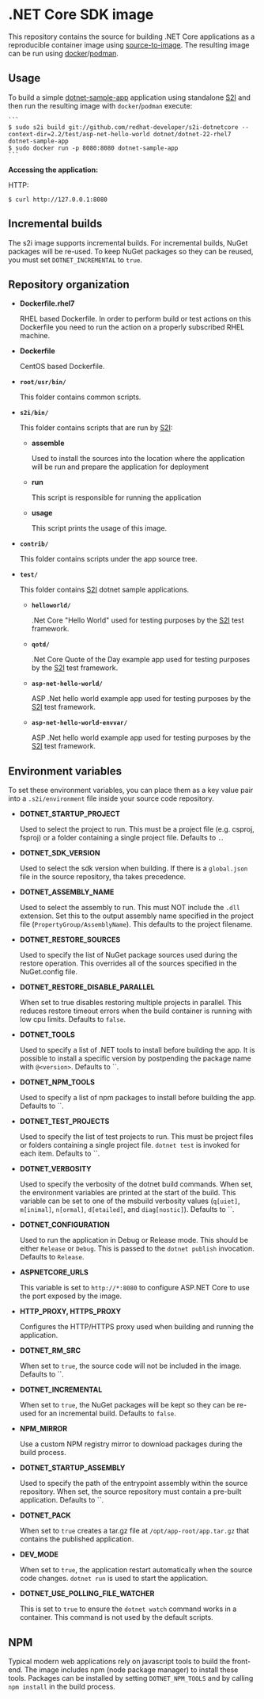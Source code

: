 .NET Core SDK image
=================

This repository contains the source for building .NET Core applications
as a reproducible container image using
[source-to-image](https://github.com/openshift/source-to-image).
The resulting image can be run using [docker](http://docker.io)/[podman](https://podman.io/).


Usage
---------------------
To build a simple [dotnet-sample-app](test/asp-net-hello-world) application
using standalone [S2I](https://github.com/openshift/source-to-image) and then run the
resulting image with `docker`/`podman` execute:

    ```
    $ sudo s2i build git://github.com/redhat-developer/s2i-dotnetcore --context-dir=2.2/test/asp-net-hello-world dotnet/dotnet-22-rhel7 dotnet-sample-app
    $ sudo docker run -p 8080:8080 dotnet-sample-app
    ```

**Accessing the application:**

HTTP:

```
$ curl http://127.0.0.1:8080
```

Incremental builds
------------------

The s2i image supports incremental builds. For incremental builds, NuGet packages
will be re-used. To keep NuGet packages so they can be reused, you must set
`DOTNET_INCREMENTAL` to `true`.

Repository organization
------------------------

* **Dockerfile.rhel7**

  RHEL based Dockerfile. In order to perform build or test actions on this
  Dockerfile you need to run the action on a properly subscribed RHEL machine.

* **Dockerfile**

  CentOS based Dockerfile.

* **`root/usr/bin/`**

  This folder contains common scripts.

* **`s2i/bin/`**

  This folder contains scripts that are run by [S2I](https://github.com/openshift/source-to-image):

  *   **assemble**

      Used to install the sources into the location where the application
      will be run and prepare the application for deployment

  *   **run**

      This script is responsible for running the application

  *   **usage**

      This script prints the usage of this image.

* **`contrib/`**

  This folder contains scripts under the app source tree.

* **`test/`**

  This folder contains [S2I](https://github.com/openshift/source-to-image)
  dotnet sample applications.

  * **`helloworld/`**

    .Net Core "Hello World" used for testing purposes by the [S2I](https://github.com/openshift/source-to-image) test framework.

  * **`qotd/`**

    .Net Core Quote of the Day example app used for testing purposes by the [S2I](https://github.com/openshift/source-to-image) test framework.

  * **`asp-net-hello-world/`**

    ASP .Net hello world example app used for testing purposes by the [S2I](https://github.com/openshift/source-to-image) test framework.

  * **`asp-net-hello-world-envvar/`**

    ASP .Net hello world example app used for testing purposes by the [S2I](https://github.com/openshift/source-to-image) test framework.

Environment variables
---------------------

To set these environment variables, you can place them as a key value pair into
a `.s2i/environment` file inside your source code repository.

* **DOTNET_STARTUP_PROJECT**

    Used to select the project to run. This must be a project file (e.g. csproj, fsproj) or a folder containing a single project file. Defaults to `.`.

* **DOTNET_SDK_VERSION**

    Used to select the sdk version when building. If there is a `global.json` file in the source repository, tha takes precedence.

* **DOTNET_ASSEMBLY_NAME**

    Used to select the assembly to run. This must NOT include the `.dll` extension.
    Set this to the output assembly name specified in the project file (`PropertyGroup/AssemblyName`). This defaults
    to the project filename.

* **DOTNET_RESTORE_SOURCES**

    Used to specify the list of NuGet package sources used during the restore operation. This overrides 
    all of the sources specified in the NuGet.config file.

* **DOTNET_RESTORE_DISABLE_PARALLEL**

    When set to true disables restoring multiple projects in parallel. This reduces restore timeout errors when the build container is running with low cpu limits. 
    Defaults to `false`.

* **DOTNET_TOOLS**

    Used to specify a list of .NET tools to install before building the app. It is possible to install a specific version by postpending
    the package name with `@<version>`. Defaults to ``.

* **DOTNET_NPM_TOOLS**

    Used to specify a list of npm packages to install before building the app.
    Defaults to ``.

* **DOTNET_TEST_PROJECTS**

    Used to specify the list of test projects to run. This must be project files or folders containing a
    single project file. `dotnet test` is invoked for each item. Defaults to ``.

* **DOTNET_VERBOSITY**

    Used to specify the verbosity of the dotnet build commands. When set, the environment variables are printed at the start
    of the build. This variable can be set to one of the msbuild verbosity values (`q[uiet]`, `m[inimal]`, `n[ormal]`,
    `d[etailed]`, and `diag[nostic]`). Defaults to ``.

* **DOTNET_CONFIGURATION**

    Used to run the application in Debug or Release mode. This should be either
    `Release` or `Debug`.  This is passed to the `dotnet publish` invocation.
    Defaults to `Release`.

* **ASPNETCORE_URLS**

    This variable is set to `http://*:8080` to configure ASP.NET Core to use the
    port exposed by the image.

* **HTTP_PROXY, HTTPS_PROXY**

    Configures the HTTP/HTTPS proxy used when building and running the application.

* **DOTNET_RM_SRC**

    When set to `true`, the source code will not be included in the image. Defaults to ``.

* **DOTNET_INCREMENTAL**

    When set to `true`, the NuGet packages will be kept so they can be re-used for an incremental build.
    Defaults to `false`.

* **NPM_MIRROR**

    Use a custom NPM registry mirror to download packages during the build process.

* **DOTNET_STARTUP_ASSEMBLY**

    Used to specify the path of the entrypoint assembly within the source repository. When set,
    the source repository must contain a pre-built application. Defaults to ``.

* **DOTNET_PACK**

    When set to `true` creates a tar.gz file at `/opt/app-root/app.tar.gz` that contains the published application.

* **DEV_MODE**

    When set to `true`, the application restart automatically when the source code changes. `dotnet run`
    is used to start the application.

* **DOTNET_USE_POLLING_FILE_WATCHER**

    This is set to `true` to ensure the `dotnet watch` command works in a container. This command is not used by the default scripts.

NPM
---

Typical modern web applications rely on javascript tools to build the front-end.
The image includes npm (node package manager) to install these tools. Packages can be
installed by setting `DOTNET_NPM_TOOLS` and by calling `npm install` in the build process.
